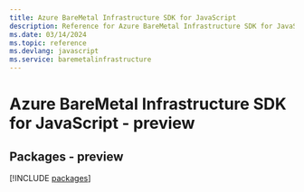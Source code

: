 ```yaml
---
title: Azure BareMetal Infrastructure SDK for JavaScript
description: Reference for Azure BareMetal Infrastructure SDK for JavaScript
ms.date: 03/14/2024
ms.topic: reference
ms.devlang: javascript
ms.service: baremetalinfrastructure
---
```

# Azure BareMetal Infrastructure SDK for JavaScript - preview
## Packages - preview
[!INCLUDE [packages](baremetal-infrastructure-index.md)]